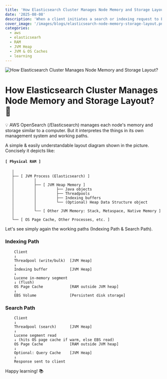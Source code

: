 ```yaml
---
title: 'How Elasticsearch Cluster Manages Node Memory and Storage Layout?'
date: '2025-08-08'
description: 'When a client initiates a search or indexing request to Elasticsearch, the system follows a defined sequence of processing steps. Do you know why what are the steps?'
cover_image: '/images/blogs/elasticsearch-node-memory-storage-layout.png'
categories:
  - aws
  - elasticsearh
  - RAM
  - JVM Heap
  - JVM & OS Caches
  - learning
---
```


![How Elasticsearch Cluster Manages Node Memory and Storage Layout?](/images/blogs/elasticsearch-node-memory-storage-layout.png 'How Elasticsearch Cluster Manages Node Memory and Storage Layout?')

# How Elasticsearch Cluster Manages Node Memory and Storage Layout? 🧠

💡 AWS OpenSearch (/Elasticsearch) manages each node's memory and storage similar to a computer.
But it interpretes the things in its own management system and working paths.

A simple & easily understandable layout diagram shown in the picture.
Concisely it depicts like:
#### `[ Physical RAM ]`
       │
       ├── [ JVM Process (Elasticsearch) ]
       │         │
       │         ├── [ JVM Heap Memory ]
       │         │         ├── Java objects
       │         │         ├── Threadpools
       │         │         ├── Indexing buffers
       │         │         └── (Optional) Heap Data Structure object
       │         │
       │         └── [ Other JVM Memory: Stack, Metaspace, Native Memory ]
       │
       └── [ OS Page Cache, Other Processes, etc. ]


Let's see simply again the working paths (Indexing Path & Search Path).

### Indexing Path
```
    Client
    ↓
    Threadpool (write/bulk)  [JVM Heap]
    ↓
    Indexing buffer          [JVM Heap]
    ↓
    Lucene in-memory segment
    ↓ (flush)
    OS Page Cache            [RAM outside JVM heap]
    ↓
    EBS Volume               [Persistent disk storage]

```

### Search Path
```
    Client
    ↓
    Threadpool (search)      [JVM Heap]
    ↓
    Lucene segment read
    ↓ (hits OS page cache if warm, else EBS read)
    OS Page Cache            [RAM outside JVM heap]
    ↓
    Optional: Query Cache    [JVM Heap]
    ↓
    Response sent to client
```


Happy learning! 📚